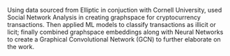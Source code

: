 Using data sourced from Elliptic in conjuction with Cornell University, used Social Network Analysis in creating graphspace for cryptocurrency transactions. Then applied ML models to classify transactions as illicit or licit; finally combined graphspace embeddings along with Neural Networks to create a Graphical Convolutional Network (GCN) to further elaborate on the work.
